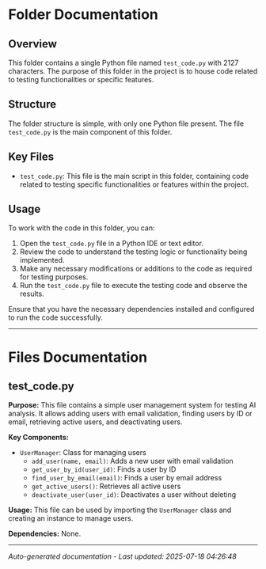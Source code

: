 # Folder Documentation

## Overview
This folder contains a single Python file named `test_code.py` with 2127 characters. The purpose of this folder in the project is to house code related to testing functionalities or specific features.

## Structure
The folder structure is simple, with only one Python file present. The file `test_code.py` is the main component of this folder.

## Key Files
- `test_code.py`: This file is the main script in this folder, containing code related to testing specific functionalities or features within the project.

## Usage
To work with the code in this folder, you can:
1. Open the `test_code.py` file in a Python IDE or text editor.
2. Review the code to understand the testing logic or functionality being implemented.
3. Make any necessary modifications or additions to the code as required for testing purposes.
4. Run the `test_code.py` file to execute the testing code and observe the results.

Ensure that you have the necessary dependencies installed and configured to run the code successfully.

---

# Files Documentation

## test_code.py

**Purpose:** This file contains a simple user management system for testing AI analysis. It allows adding users with email validation, finding users by ID or email, retrieving active users, and deactivating users.

**Key Components:**
- `UserManager`: Class for managing users
  - `add_user(name, email)`: Adds a new user with email validation
  - `get_user_by_id(user_id)`: Finds a user by ID
  - `find_user_by_email(email)`: Finds a user by email address
  - `get_active_users()`: Retrieves all active users
  - `deactivate_user(user_id)`: Deactivates a user without deleting

**Usage:** This file can be used by importing the `UserManager` class and creating an instance to manage users.

**Dependencies:** None.

---
*Auto-generated documentation - Last updated: 2025-07-18 04:26:48*
